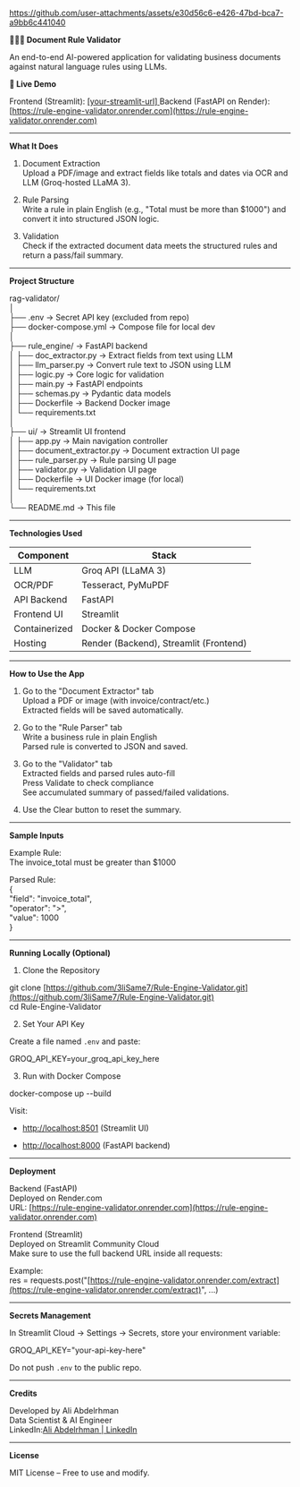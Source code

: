 

https://github.com/user-attachments/assets/e30d56c6-e426-47bd-bca7-a9bb6c441040



**📄🧠✅ Document Rule Validator**

An end-to-end AI-powered application for validating business documents against natural language rules using LLMs.

**🚀 Live Demo**

Frontend (Streamlit): [\[your-streamlit-url\]  ](https://3lysame7-rule-engine-validator.streamlit.app/)
 Backend (FastAPI on Render): [https://rule-engine-validator.onrender.com](https://rule-engine-validator.onrender.com)

---

**What It Does**

1. Document Extraction  
    Upload a PDF/image and extract fields like totals and dates via OCR and LLM (Groq-hosted LLaMA 3).

2. Rule Parsing  
    Write a rule in plain English (e.g., "Total must be more than $1000") and convert it into structured JSON logic.

3. Validation  
    Check if the extracted document data meets the structured rules and return a pass/fail summary.

---

**Project Structure**

rag-validator/  
 │  
 ├── .env \-\> Secret API key (excluded from repo)  
 ├── docker-compose.yml \-\> Compose file for local dev  
 │  
 ├── rule\_engine/ \-\> FastAPI backend  
 │ ├── doc\_extractor.py \-\> Extract fields from text using LLM  
 │ ├── llm\_parser.py \-\> Convert rule text to JSON using LLM  
 │ ├── logic.py \-\> Core logic for validation  
 │ ├── main.py \-\> FastAPI endpoints  
 │ ├── schemas.py \-\> Pydantic data models  
 │ ├── Dockerfile \-\> Backend Docker image  
 │ └── requirements.txt  
 │  
 ├── ui/ \-\> Streamlit UI frontend  
 │ ├── app.py \-\> Main navigation controller  
 │ ├── document\_extractor.py \-\> Document extraction UI page  
 │ ├── rule\_parser.py \-\> Rule parsing UI page  
 │ ├── validator.py \-\> Validation UI page  
 │ ├── Dockerfile \-\> UI Docker image (for local)  
 │ └── requirements.txt  
 │  
 └── README.md \-\> This file

---

**Technologies Used**

| Component | Stack |
| ----- | ----- |
| LLM | Groq API (LLaMA 3\) |
| OCR/PDF | Tesseract, PyMuPDF |
| API Backend | FastAPI |
| Frontend UI | Streamlit |
| Containerized | Docker & Docker Compose |
| Hosting | Render (Backend), Streamlit (Frontend) |

---

**How to Use the App**

1. Go to the "Document Extractor" tab  
    Upload a PDF or image (with invoice/contract/etc.)  
    Extracted fields will be saved automatically.

2. Go to the "Rule Parser" tab  
    Write a business rule in plain English  
    Parsed rule is converted to JSON and saved.

3. Go to the "Validator" tab  
    Extracted fields and parsed rules auto-fill  
    Press Validate to check compliance  
    See accumulated summary of passed/failed validations.

4. Use the Clear button to reset the summary.

---

**Sample Inputs**

Example Rule:  
 The invoice\_total must be greater than $1000

Parsed Rule:  
 {  
 "field": "invoice\_total",  
 "operator": "\>",  
 "value": 1000  
 }

---

**Running Locally (Optional)**

1. Clone the Repository

git clone [https://github.com/3liSame7/Rule-Engine-Validator.git](https://github.com/3liSame7/Rule-Engine-Validator.git)  
 cd Rule-Engine-Validator

2. Set Your API Key

Create a file named `.env` and paste:

GROQ\_API\_KEY=your\_groq\_api\_key\_here

3. Run with Docker Compose

docker-compose up \--build

Visit:

* [http://localhost:8501](http://localhost:8501) (Streamlit UI)

* [http://localhost:8000](http://localhost:8000) (FastAPI backend)

---

**Deployment**

Backend (FastAPI)  
 Deployed on Render.com  
 URL: [https://rule-engine-validator.onrender.com](https://rule-engine-validator.onrender.com)

Frontend (Streamlit)  
 Deployed on Streamlit Community Cloud  
 Make sure to use the full backend URL inside all requests:

Example:  
 res \= requests.post("[https://rule-engine-validator.onrender.com/extract](https://rule-engine-validator.onrender.com/extract)", ...)

---

**Secrets Management**

In Streamlit Cloud → Settings → Secrets, store your environment variable:

GROQ\_API\_KEY="your-api-key-here"

Do not push `.env` to the public repo.

---

**Credits**

Developed by Ali Abdelrhman  
 Data Scientist & AI Engineer  
 LinkedIn:[Ali Abdelrhman | LinkedIn](https://www.linkedin.com/in/ali-abdelrhman-77376622b/)

---

**License**

MIT License – Free to use and modify.






